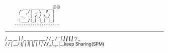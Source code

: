            __  ___ __ __😖😖
          /' _/| _,\  V  | 
          `._`.| v_/ \_/ | 
          |___/|_| |_| |_| 
        --------------------
   ___          _                  
  / __\__  __ _| |_ _   _ _ __ ___ 
 / _\/ _ \/ _` | __| | | | '__/ _ \
/ / |  __/ (_| | |_| |_| | | |  __/
\/   \___|\__,_|\__keep Sharing(SPM)
